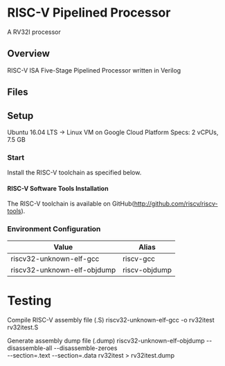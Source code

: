 RISC-V Pipelined Processor
===================

A RV32I processor

## Overview
RISC-V ISA Five-Stage Pipelined Processor written in Verilog

## Files

## Setup
Ubuntu 16.04 LTS -> Linux VM on Google Cloud Platform
Specs: 2 vCPUs, 7.5 GB

### Start
Install the RISC-V toolchain as specified below.

#### RISC-V Software Tools Installation
The RISC-V toolchain is available on GitHub(http://github.com/riscv/riscv-tools).

### Environment Configuration

Value                         | Alias
---------------------------   | ---------------
riscv32-unknown-elf-gcc       | riscv-gcc
riscv32-unknown-elf-objdump   | riscv-objdump

# Testing
Compile RISC-V assembly file (.S)
  riscv32-unknown-elf-gcc -o rv32itest rv32itest.S

Generate assembly dump file (.dump)
  riscv32-unknown-elf-objdump --disassemble-all --disassemble-zeroes \
  --section=.text --section=.data rv32itest > rv32itest.dump
